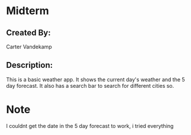 # Midterm

## Created By:

Carter Vandekamp

## Description:

This is a basic weather app. It shows the current day's weather and the 5 day forecast. It also has a search bar to search for different cities so.

# Note

I couldnt get the date in the 5 day forecast to work, i tried everything
